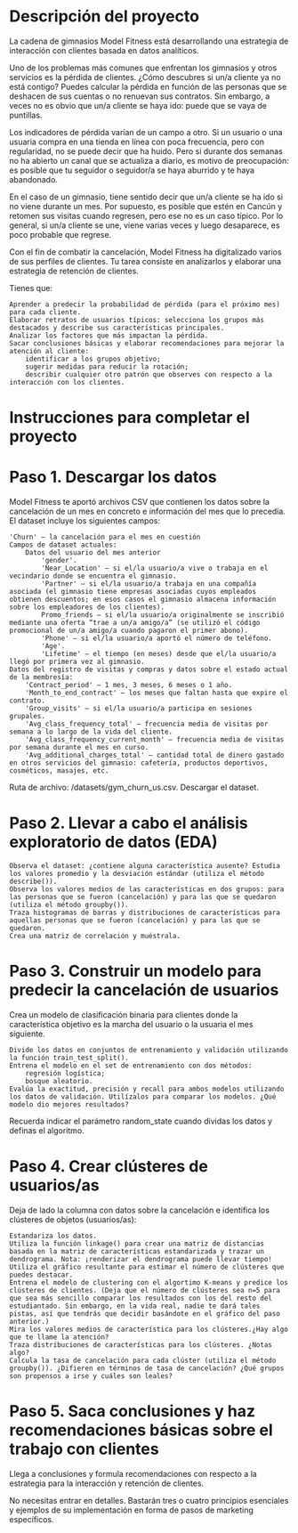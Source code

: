 # Descripción del proyecto

La cadena de gimnasios Model Fitness está desarrollando una estrategia de interacción con clientes basada en datos analíticos.

Uno de los problemas más comunes que enfrentan los gimnasios y otros servicios es la pérdida de clientes. ¿Cómo descubres si un/a cliente ya no está contigo? Puedes calcular la pérdida en función de las personas que se deshacen de sus cuentas o no renuevan sus contratos. Sin embargo, a veces no es obvio que un/a cliente se haya ido: puede que se vaya de puntillas.

Los indicadores de pérdida varían de un campo a otro. Si un usuario o una usuaria compra en una tienda en línea con poca frecuencia, pero con regularidad, no se puede decir que ha huido. Pero si durante dos semanas no ha abierto un canal que se actualiza a diario, es motivo de preocupación: es posible que tu seguidor o seguidor/a se haya aburrido y te haya abandonado.

En el caso de un gimnasio, tiene sentido decir que un/a cliente se ha ido si no viene durante un mes. Por supuesto, es posible que estén en Cancún y retomen sus visitas cuando regresen, pero ese no es un caso típico. Por lo general, si un/a cliente se une, viene varias veces y luego desaparece, es poco probable que regrese.

Con el fin de combatir la cancelación, Model Fitness ha digitalizado varios de sus perfiles de clientes. Tu tarea consiste en analizarlos y elaborar una estrategia de retención de clientes.

Tienes que:

    Aprender a predecir la probabilidad de pérdida (para el próximo mes) para cada cliente.
    Elaborar retratos de usuarios típicos: selecciona los grupos más destacados y describe sus características principales.
    Analizar los factores que más impactan la pérdida.
    Sacar conclusiones básicas y elaborar recomendaciones para mejorar la atención al cliente:
        identificar a los grupos objetivo;
        sugerir medidas para reducir la rotación;
        describir cualquier otro patrón que observes con respecto a la interacción con los clientes.

# Instrucciones para completar el proyecto

# Paso 1. Descargar los datos

Model Fitness te aportó archivos CSV que contienen los datos sobre la cancelación de un mes en concreto e información del mes que lo precedía. El dataset incluye los siguientes campos:

    'Churn' — la cancelación para el mes en cuestión
    Campos de dataset actuales:
        Datos del usuario del mes anterior
            'gender'.
            'Near_Location' — si el/la usuario/a vive o trabaja en el vecindario donde se encuentra el gimnasio.
            'Partner' — si el/la usuario/a trabaja en una compañía asociada (el gimnasio tiene empresas asociadas cuyos empleados obtienen descuentos; en esos casos el gimnasio almacena información sobre los empleadores de los clientes).
            Promo_friends — si el/la usuario/a originalmente se inscribió mediante una oferta “trae a un/a amigo/a” (se utilizó el código promocional de un/a amigo/a cuando pagaron el primer abono).
            'Phone' — si el/la usuario/a aportó el número de teléfono.
            'Age'.
            'Lifetime' — el tiempo (en meses) desde que el/la usuario/a llegó por primera vez al gimnasio.
    Datos del registro de visitas y compras y datos sobre el estado actual de la membresía:
        'Contract_period' — 1 mes, 3 meses, 6 meses o 1 año.
        'Month_to_end_contract' — los meses que faltan hasta que expire el contrato.
        'Group_visits' — si el/la usuario/a participa en sesiones grupales.
        'Avg_class_frequency_total' — frecuencia media de visitas por semana a lo largo de la vida del cliente.
        'Avg_class_frequency_current_month' — frecuencia media de visitas por semana durante el mes en curso.
        'Avg_additional_charges_total' — cantidad total de dinero gastado en otros servicios del gimnasio: cafetería, productos deportivos, cosméticos, masajes, etc.

Ruta de archivo: /datasets/gym_churn_us.csv. Descargar el dataset. 

# Paso 2. Llevar a cabo el análisis exploratorio de datos (EDA)

    Observa el dataset: ¿contiene alguna característica ausente? Estudia los valores promedio y la desviación estándar (utiliza el método describe()).
    Observa los valores medios de las características en dos grupos: para las personas que se fueron (cancelación) y para las que se quedaron (utiliza el método groupby()).
    Traza histogramas de barras y distribuciones de características para aquellas personas que se fueron (cancelación) y para las que se quedaron.
    Crea una matriz de correlación y muéstrala.

# Paso 3. Construir un modelo para predecir la cancelación de usuarios

Crea un modelo de clasificación binaria para clientes donde la característica objetivo es la marcha del usuario o la usuaria el mes siguiente.

    Divide los datos en conjuntos de entrenamiento y validación utilizando la función train_test_split().
    Entrena el modelo en el set de entrenamiento con dos métodos:
        regresión logística;
        bosque aleatorio.
    Evalúa la exactitud, precisión y recall para ambos modelos utilizando los datos de validación. Utilízalos para comparar los modelos. ¿Qué modelo dio mejores resultados?

Recuerda indicar el parámetro random_state cuando dividas los datos y definas el algoritmo. 

# Paso 4. Crear clústeres de usuarios/as

Deja de lado la columna con datos sobre la cancelación e identifica los clústeres de objetos (usuarios/as):

    Estandariza los datos.
    Utiliza la función linkage() para crear una matriz de distancias basada en la matriz de características estandarizada y trazar un dendrograma. Nota: ¡renderizar el dendrograma puede llevar tiempo! Utiliza el gráfico resultante para estimar el número de clústeres que puedes destacar.
    Entrena el modelo de clustering con el algortimo K-means y predice los clústeres de clientes. (Deja que el número de clústeres sea n=5 para que sea más sencillo comparar los resultados con los del resto del estudiantado. Sin embargo, en la vida real, nadie te dará tales pistas, así que tendrás que decidir basándote en el gráfico del paso anterior.)
    Mira los valores medios de característica para los clústeres.¿Hay algo que te llame la atención?
    Traza distribuciones de características para los clústeres. ¿Notas algo?
    Calcula la tasa de cancelación para cada clúster (utiliza el método groupby()). ¿Difieren en términos de tasa de cancelación? ¿Qué grupos son propensos a irse y cuáles son leales?

# Paso 5. Saca conclusiones y haz recomendaciones básicas sobre el trabajo con clientes

Llega a conclusiones y formula recomendaciones con respecto a la estrategia para la interacción y retención de clientes.

No necesitas entrar en detalles. Bastarán tres o cuatro principios esenciales y ejemplos de su implementación en forma de pasos de marketing específicos.
